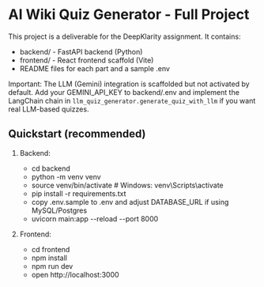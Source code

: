 # AI Wiki Quiz Generator - Full Project

This project is a deliverable for the DeepKlarity assignment. It contains:

- backend/ - FastAPI backend (Python)
- frontend/ - React frontend scaffold (Vite)
- README files for each part and a sample .env

Important: The LLM (Gemini) integration is scaffolded but not activated by default. Add your GEMINI_API_KEY to backend/.env and implement the LangChain chain in `llm_quiz_generator.generate_quiz_with_llm` if you want real LLM-based quizzes.

## Quickstart (recommended)
1. Backend:
   - cd backend
   - python -m venv venv
   - source venv/bin/activate  # Windows: venv\Scripts\activate
   - pip install -r requirements.txt
   - copy .env.sample to .env and adjust DATABASE_URL if using MySQL/Postgres
   - uvicorn main:app --reload --port 8000

2. Frontend:
   - cd frontend
   - npm install
   - npm run dev
   - open http://localhost:3000


